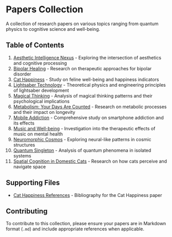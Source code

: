 # Papers Collection

A collection of research papers on various topics ranging from quantum physics to cognitive science and well-being.

## Table of Contents

1. [Aesthetic Intelligence Nexus](aesthetic_intelligence_nexus.md) - Exploring the intersection of aesthetics and cognitive processing
2. [Bipolar Healing](bipolar_healing.md) - Research on therapeutic approaches for bipolar disorder
3. [Cat Happiness](cat_happiness.md) - Study on feline well-being and happiness indicators
4. [Lightsaber Technology](lightsaber_technology.md) - Theoretical physics and engineering principles of lightsaber development
5. [Magical Thinking](magical_thinking.md) - Analysis of magical thinking patterns and their psychological implications
6. [Metabolism: Your Days Are Counted](metabolism-your_days_are_counted.md) - Research on metabolic processes and their impact on longevity
7. [Mobile Addiction](mobile_addiction.md) - Comprehensive study on smartphone addiction and its effects
8. [Music and Well-being](music_well_being.md) - Investigation into the therapeutic effects of music on mental health
9. [Neuromorphic Cosmos](neuromorphic_cosmos.md) - Exploring neural-like patterns in cosmic structures
10. [Quantum Singleton](quantum_singleton.md) - Analysis of quantum phenomena in isolated systems
11. [Spatial Cognition in Domestic Cats](spatial_cognition-domestic_cats.md) - Research on how cats perceive and navigate space

## Supporting Files

- [Cat Happiness References](cat_happiness-references.bib) - Bibliography for the Cat Happiness paper

## Contributing

To contribute to this collection, please ensure your papers are in Markdown format (`.md`) and include appropriate references when applicable.
